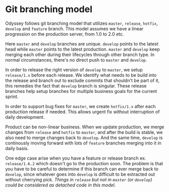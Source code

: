 # Git branching model

Odyssey follows git branching model that utilizes `master`, `release`, `hotfix`, `develop` and `feature` branch. This model assumes we have a linear progression on the production server, from 1.0 to 2.0 etc.

Here `master` and `develop` branches are unique.  `develop` points to the latest head while `master` points to the latest production. `master` and `develop` keep merging each other during their lifecycles through other branch type. In normal circumstances, there's no direct push to `master` and `develop`.

In order to release the right version of `develop` to `master`, we setup `release/1.x` before each release. We identify what needs to be build into the release and branch out to exclude commits that shouldn't be part of it, this remedies the fact that `develop` branch is singular. These release branches help setup branches for multiple business goals for the current sprint.

In order to support bug fixes for `master`, we create `hotfix/1.x` after each production release if needed. This allows urgent fix without interruption of daily development. 

Product can be non-linear business. When we update production, we merge changes from `release` and `hotfix` to `master`, and after the build is stable, we also need to merge changes back to `develop`. And the same time, `develop` is continously moving forward with lots of `feature` branches merging into it in daily basis. 

One edge case arise when you have a feature or release branch ex.  `release/1.6.2` which doesn't go to the production soon. The problem is that you have to be careful to determine if this branch can ever merge back to `develop`, since whatever goes into `develop` is difficult to be extracted out without cherrying pick. *Things in `release` but not in `master` (or `develop`) could be considered as detached code in this model.* 